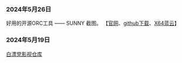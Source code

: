 ### 2024年5月26日
好用的开源ORC工具 —— SUNNY 截图。
【[官网](https://sunny.xmuli.tech/zh/)、[github下载](https://github.com/XMuli/SunnyPages/releases)、[X64蓝云](https://cqmzgg.lanzn.com/ign1q1zt6tja)】


### 2024年5月19日
[白漂党影视仓库](https://n0q51oxsump.feishu.cn/base/Go2VbeVK6aoeSdskKSicI8j3njg?table=tblO8igylSMH3IZD&view=vewWOmaE1u)